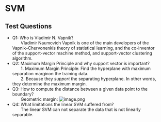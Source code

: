 # SVM
## Test Questions
* Q1: Who is Vladimir N. Vapnik?  
  &emsp;&emsp;Vladimir Naumovich Vapnik is one of the main developers of the Vapnik–Chervonenkis theory of statistical learning, and the co-inventor of the support-vector machine method, and support-vector clustering algorithm.
* Q2: Maximum Margin Principle and why support vector is important?  
  &emsp;&emsp;1. Maximum Margin Principle: Find the hyperplane with maximum separation marginon the training data.  
  &emsp;&emsp;2. Because they *support* the separating hyperplane. In other words, they determine the maximum margin. 
* Q3: How to compute the distance between a given data point to the boundary?  
  &emsp;&emsp;Geometric margin: ![image.png](https://i.loli.net/2020/04/12/nMpsc8zRZGLBb2U.png)
* Q4: What limitations the linear SVM suffered from?  
  &emsp;&emsp;The linear SVM can not separate the data that is not linearly separable.
